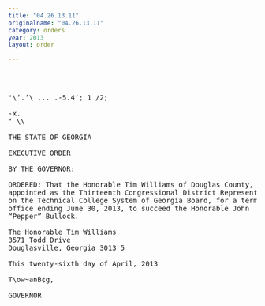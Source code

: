 ```yaml
---
title: "04.26.13.11"
originalname: "04.26.13.11"
category: orders
year: 2013
layout: order

---
```

<pre>
  
  

'\‘.‘\ ... .-5.4‘; 1 /2;

-x.
‘ \\

THE STATE OF GEORGIA

EXECUTIVE ORDER

BY THE GOVERNOR:

ORDERED: That the Honorable Tim Williams of Douglas County, Georgia, is
appointed as the Thirteenth Congressional District Representative
on the Technical College System of Georgia Board, for a term of
office ending June 30, 2013, to succeed the Honorable John
“Pepper” Bullock.

The Honorable Tim Williams
3571 Todd Drive
Douglasville, Georgia 3013 5

This twenty-sixth day of April, 2013

T\ow~anB¢g,

GOVERNOR

</pre>
